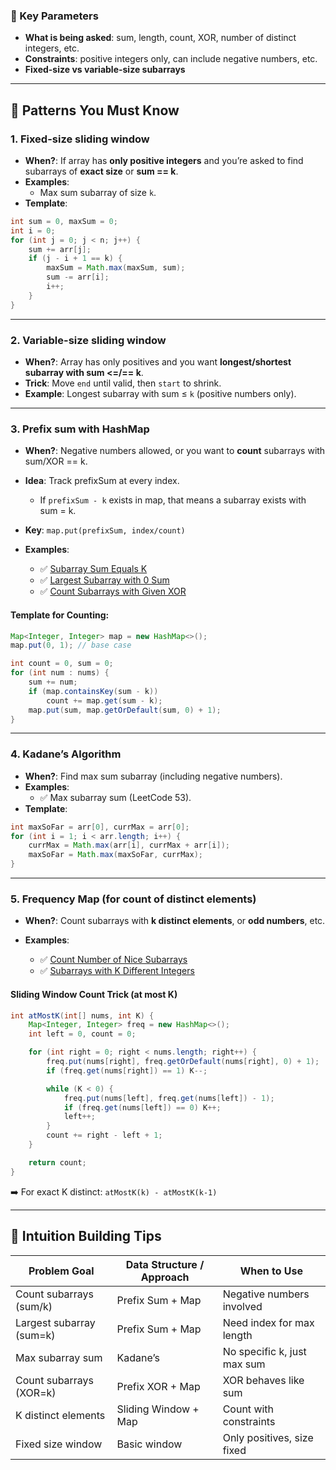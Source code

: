 
### 🎯 Key Parameters

- **What is being asked**: sum, length, count, XOR, number of distinct integers, etc.
- **Constraints**: positive integers only, can include negative numbers, etc.
- **Fixed-size vs variable-size subarrays**

---

## 🔑 Patterns You Must Know

### **1. Fixed-size sliding window**

- **When?**: If array has **only positive integers** and you’re asked to find subarrays of **exact size** or **sum == k**.
- **Examples**:
    - Max sum subarray of size `k`.
- **Template**:

```java
int sum = 0, maxSum = 0;
int i = 0;
for (int j = 0; j < n; j++) {
    sum += arr[j];
    if (j - i + 1 == k) {
        maxSum = Math.max(maxSum, sum);
        sum -= arr[i];
        i++;
    }
}
```

---

### **2. Variable-size sliding window**

- **When?**: Array has only positives and you want **longest/shortest subarray with sum <=/== k**.
- **Trick**: Move `end` until valid, then `start` to shrink.
- **Example**: Longest subarray with sum ≤ `k` (positive numbers only).

---

### **3. Prefix sum with HashMap**

- **When?**: Negative numbers allowed, or you want to **count** subarrays with sum/XOR == k.
- **Idea**: Track prefixSum at every index.
    - If `prefixSum - k` exists in map, that means a subarray exists with sum = k.
    
- **Key**: `map.put(prefixSum, index/count)`
    
- **Examples**:
    - ✅ [Subarray Sum Equals K](https://leetcode.com/problems/subarray-sum-equals-k/)
    - ✅ [Largest Subarray with 0 Sum](https://www.geeksforgeeks.org/problems/largest-subarray-with-0-sum/1)
    - ✅ [Count Subarrays with Given XOR](https://www.geeksforgeeks.org/problems/count-subarray-with-given-xor/1)

#### Template for Counting:

```java
Map<Integer, Integer> map = new HashMap<>();
map.put(0, 1); // base case

int count = 0, sum = 0;
for (int num : nums) {
    sum += num;
    if (map.containsKey(sum - k))
        count += map.get(sum - k);
    map.put(sum, map.getOrDefault(sum, 0) + 1);
}

```

---

### **4. Kadane’s Algorithm**

- **When?**: Find max sum subarray (including negative numbers).
- **Examples**:
    - ✅ Max subarray sum (LeetCode 53).
- **Template**:

```java
int maxSoFar = arr[0], currMax = arr[0];
for (int i = 1; i < arr.length; i++) {
    currMax = Math.max(arr[i], currMax + arr[i]);
    maxSoFar = Math.max(maxSoFar, currMax);
}
```

---

### **5. Frequency Map (for count of distinct elements)**

- **When?**: Count subarrays with **k distinct elements**, or **odd numbers**, etc.

- **Examples**:
    - ✅ [Count Number of Nice Subarrays](https://leetcode.com/problems/count-number-of-nice-subarrays/)
    - ✅ [Subarrays with K Different Integers](https://leetcode.com/problems/subarrays-with-k-different-integers/)

#### Sliding Window Count Trick (at most K)

```java
int atMostK(int[] nums, int K) {
    Map<Integer, Integer> freq = new HashMap<>();
    int left = 0, count = 0;

    for (int right = 0; right < nums.length; right++) {
        freq.put(nums[right], freq.getOrDefault(nums[right], 0) + 1);
        if (freq.get(nums[right]) == 1) K--;

        while (K < 0) {
            freq.put(nums[left], freq.get(nums[left]) - 1);
            if (freq.get(nums[left]) == 0) K++;
            left++;
        }
        count += right - left + 1;
    }

    return count;
}

```

➡️ For exact K distinct: `atMostK(k) - atMostK(k-1)`

---

## 🧠 Intuition Building Tips

|Problem Goal|Data Structure / Approach|When to Use|
|---|---|---|
|Count subarrays (sum/k)|Prefix Sum + Map|Negative numbers involved|
|Largest subarray (sum=k)|Prefix Sum + Map|Need index for max length|
|Max subarray sum|Kadane’s|No specific k, just max sum|
|Count subarrays (XOR=k)|Prefix XOR + Map|XOR behaves like sum|
|K distinct elements|Sliding Window + Map|Count with constraints|
|Fixed size window|Basic window|Only positives, size fixed|

